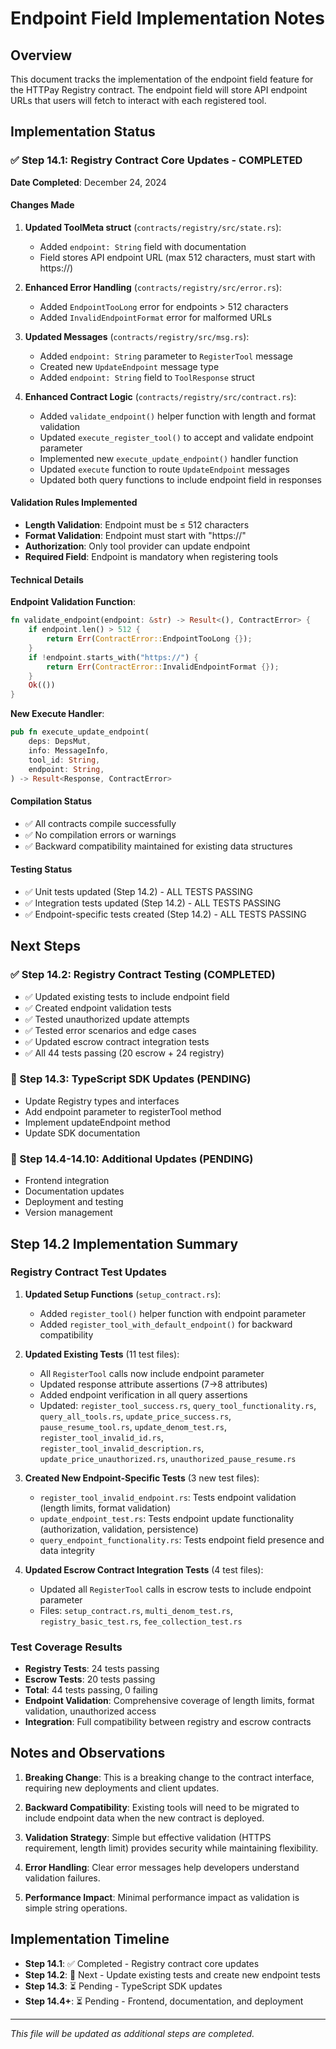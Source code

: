 # Endpoint Field Implementation Notes

## Overview
This document tracks the implementation of the endpoint field feature for the HTTPay Registry contract. The endpoint field will store API endpoint URLs that users will fetch to interact with each registered tool.

## Implementation Status

### ✅ Step 14.1: Registry Contract Core Updates - COMPLETED

**Date Completed**: December 24, 2024

#### Changes Made

1. **Updated ToolMeta struct** (`contracts/registry/src/state.rs`):
   - Added `endpoint: String` field with documentation
   - Field stores API endpoint URL (max 512 characters, must start with https://)

2. **Enhanced Error Handling** (`contracts/registry/src/error.rs`):
   - Added `EndpointTooLong` error for endpoints > 512 characters
   - Added `InvalidEndpointFormat` error for malformed URLs

3. **Updated Messages** (`contracts/registry/src/msg.rs`):
   - Added `endpoint: String` parameter to `RegisterTool` message
   - Created new `UpdateEndpoint` message type
   - Added `endpoint: String` field to `ToolResponse` struct

4. **Enhanced Contract Logic** (`contracts/registry/src/contract.rs`):
   - Added `validate_endpoint()` helper function with length and format validation
   - Updated `execute_register_tool()` to accept and validate endpoint parameter
   - Implemented new `execute_update_endpoint()` handler function
   - Updated `execute` function to route `UpdateEndpoint` messages
   - Updated both query functions to include endpoint field in responses

#### Validation Rules Implemented

- **Length Validation**: Endpoint must be ≤ 512 characters
- **Format Validation**: Endpoint must start with "https://"
- **Authorization**: Only tool provider can update endpoint
- **Required Field**: Endpoint is mandatory when registering tools

#### Technical Details

**Endpoint Validation Function**:
```rust
fn validate_endpoint(endpoint: &str) -> Result<(), ContractError> {
    if endpoint.len() > 512 {
        return Err(ContractError::EndpointTooLong {});
    }
    if !endpoint.starts_with("https://") {
        return Err(ContractError::InvalidEndpointFormat {});
    }
    Ok(())
}
```

**New Execute Handler**:
```rust
pub fn execute_update_endpoint(
    deps: DepsMut,
    info: MessageInfo,
    tool_id: String,
    endpoint: String,
) -> Result<Response, ContractError>
```

#### Compilation Status
- ✅ All contracts compile successfully
- ✅ No compilation errors or warnings
- ✅ Backward compatibility maintained for existing data structures

#### Testing Status
- ✅ Unit tests updated (Step 14.2) - ALL TESTS PASSING
- ✅ Integration tests updated (Step 14.2) - ALL TESTS PASSING
- ✅ Endpoint-specific tests created (Step 14.2) - ALL TESTS PASSING

## Next Steps

### ✅ Step 14.2: Registry Contract Testing (COMPLETED)
- ✅ Updated existing tests to include endpoint field
- ✅ Created endpoint validation tests
- ✅ Tested unauthorized update attempts
- ✅ Tested error scenarios and edge cases
- ✅ Updated escrow contract integration tests
- ✅ All 44 tests passing (20 escrow + 24 registry)

### 🔄 Step 14.3: TypeScript SDK Updates (PENDING)
- Update Registry types and interfaces
- Add endpoint parameter to registerTool method
- Implement updateEndpoint method
- Update SDK documentation

### 🔄 Step 14.4-14.10: Additional Updates (PENDING)
- Frontend integration
- Documentation updates
- Deployment and testing
- Version management

## Step 14.2 Implementation Summary

### Registry Contract Test Updates
1. **Updated Setup Functions** (`setup_contract.rs`):
   - Added `register_tool()` helper function with endpoint parameter
   - Added `register_tool_with_default_endpoint()` for backward compatibility

2. **Updated Existing Tests** (11 test files):
   - All `RegisterTool` calls now include endpoint parameter
   - Updated response attribute assertions (7→8 attributes)
   - Added endpoint verification in all query assertions
   - Updated: `register_tool_success.rs`, `query_tool_functionality.rs`, `query_all_tools.rs`, `update_price_success.rs`, `pause_resume_tool.rs`, `update_denom_test.rs`, `register_tool_invalid_id.rs`, `register_tool_invalid_description.rs`, `update_price_unauthorized.rs`, `unauthorized_pause_resume.rs`

3. **Created New Endpoint-Specific Tests** (3 new test files):
   - `register_tool_invalid_endpoint.rs`: Tests endpoint validation (length limits, format validation)
   - `update_endpoint_test.rs`: Tests endpoint update functionality (authorization, validation, persistence)
   - `query_endpoint_functionality.rs`: Tests endpoint field presence and data integrity

4. **Updated Escrow Contract Integration Tests** (4 test files):
   - Updated all `RegisterTool` calls in escrow tests to include endpoint parameter
   - Files: `setup_contract.rs`, `multi_denom_test.rs`, `registry_basic_test.rs`, `fee_collection_test.rs`

### Test Coverage Results
- **Registry Tests**: 24 tests passing
- **Escrow Tests**: 20 tests passing  
- **Total**: 44 tests passing, 0 failing
- **Endpoint Validation**: Comprehensive coverage of length limits, format validation, unauthorized access
- **Integration**: Full compatibility between registry and escrow contracts

## Notes and Observations

1. **Breaking Change**: This is a breaking change to the contract interface, requiring new deployments and client updates.

2. **Backward Compatibility**: Existing tools will need to be migrated to include endpoint data when the new contract is deployed.

3. **Validation Strategy**: Simple but effective validation (HTTPS requirement, length limit) provides security while maintaining flexibility.

4. **Error Handling**: Clear error messages help developers understand validation failures.

5. **Performance Impact**: Minimal performance impact as validation is simple string operations.

## Implementation Timeline

- **Step 14.1**: ✅ Completed - Registry contract core updates
- **Step 14.2**: 🔄 Next - Update existing tests and create new endpoint tests  
- **Step 14.3**: ⏳ Pending - TypeScript SDK updates
- **Step 14.4+**: ⏳ Pending - Frontend, documentation, and deployment

---

*This file will be updated as additional steps are completed.*
